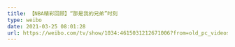 ```yaml
---
title: 【NBA精彩回顾】“那是我的兄弟”时刻
type: weibo
date: 2021-03-25 08:01:28
url: https://weibo.com/tv/show/1034:4615031212671006?from=old_pc_videoshow
---
```


<!-- more -->